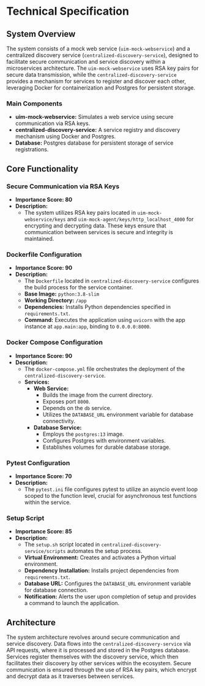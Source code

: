 # Technical Specification

## System Overview
The system consists of a mock web service (`uim-mock-webservice`) and a centralized discovery service (`centralized-discovery-service`), designed to facilitate secure communication and service discovery within a microservices architecture. The `uim-mock-webservice` uses RSA key pairs for secure data transmission, while the `centralized-discovery-service` provides a mechanism for services to register and discover each other, leveraging Docker for containerization and Postgres for persistent storage.

### Main Components
- **uim-mock-webservice:** Simulates a web service using secure communication via RSA keys.
- **centralized-discovery-service:** A service registry and discovery mechanism using Docker and Postgres.
- **Database:** Postgres database for persistent storage of service registrations.

## Core Functionality

### Secure Communication via RSA Keys
- **Importance Score: 80**
- **Description:** 
  - The system utilizes RSA key pairs located in `uim-mock-webservice/keys` and `uim-mock-agent/keys/http_localhost_4000` for encrypting and decrypting data. These keys ensure that communication between services is secure and integrity is maintained.

### Dockerfile Configuration
- **Importance Score: 90**
- **Description:**
  - The `Dockerfile` located in `centralized-discovery-service` configures the build process for the service container.
  - **Base Image:** `python:3.8-slim`
  - **Working Directory:** `/app`
  - **Dependencies:** Installs Python dependencies specified in `requirements.txt`.
  - **Command:** Executes the application using `uvicorn` with the app instance at `app.main:app`, binding to `0.0.0.0:8000`.

### Docker Compose Configuration
- **Importance Score: 90**
- **Description:**
  - The `docker-compose.yml` file orchestrates the deployment of the `centralized-discovery-service`.
  - **Services:**
    - **Web Service:**
      - Builds the image from the current directory.
      - Exposes port `8000`.
      - Depends on the `db` service.
      - Utilizes the `DATABASE_URL` environment variable for database connectivity.
    - **Database Service:**
      - Employs the `postgres:13` image.
      - Configures Postgres with environment variables.
      - Establishes volumes for durable database storage.

### Pytest Configuration
- **Importance Score: 70**
- **Description:**
  - The `pytest.ini` file configures pytest to utilize an asyncio event loop scoped to the function level, crucial for asynchronous test functions within the service.

### Setup Script
- **Importance Score: 85**
- **Description:**
  - The `setup.sh` script located in `centralized-discovery-service/scripts` automates the setup process.
  - **Virtual Environment:** Creates and activates a Python virtual environment.
  - **Dependency Installation:** Installs project dependencies from `requirements.txt`.
  - **Database URL:** Configures the `DATABASE_URL` environment variable for database connection.
  - **Notification:** Alerts the user upon completion of setup and provides a command to launch the application.

## Architecture
The system architecture revolves around secure communication and service discovery. Data flows into the `centralized-discovery-service` via API requests, where it is processed and stored in the Postgres database. Services register themselves with the discovery service, which then facilitates their discovery by other services within the ecosystem. Secure communication is ensured through the use of RSA key pairs, which encrypt and decrypt data as it traverses between services.